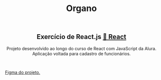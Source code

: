 
<h1 align="center">Organo</h1>
<br>
<h2 align="center">Exercício de React.js 
<a href="https://pt-br.reactjs.org/">🔗 React</a>   
</h2>
<p align="center">Projeto desenvolvido ao longo do curso de React com JavaScript da Alura.<br> Aplicação voltada para cadastro de funcionários.</p>
<br>

<a href="https://www.figma.com/file/T6BLI1HfB81eYOiVgpqQz7/Projeto-Intro-ao-React?node-id=134%3A128">Figma do projeto.</a>


